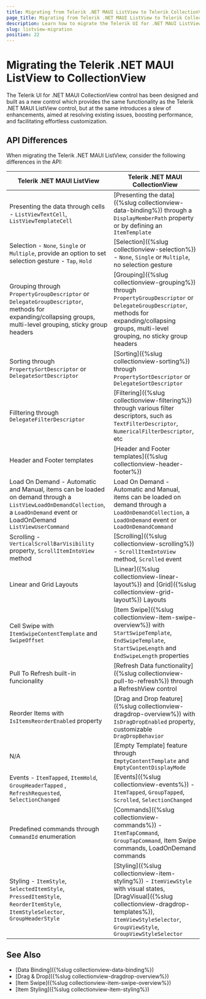```yaml
---
title: Migrating from Telerik .NET MAUI ListView to Telerik CollectionView
page_title: Migrating from Telerik .NET MAUI ListView to Telerik CollectionView
description: Learn how to migrate the Telerik UI for .NET MAUI ListView to the Telerik CollectionView for .NET MAUI.
slug: listview-migration
position: 22
---
```


# Migrating the Telerik .NET MAUI ListView to CollectionView

The Telerik UI for .NET MAUI CollectionView control has been designed and built as a new control which provides the same functionality as the Telerik .NET MAUI ListView control, but at the same introduces a slew of enhancements, aimed at resolving existing issues, boosting performance, and facilitating effortless customization. 

## API Differences

When migrating the Telerik .NET MAUI ListView, consider the following differences in the API:

| Telerik .NET MAUI ListView | Telerik .NET MAUI CollectionView |
| ------------- | ------------- |
| Presenting the data through cells - `ListViewTextCell`, `ListViewTemplateCell` | [Presenting the data]({%slug collectionview-data-binding%}) through a `DisplayMemberPath` property or by defining an `ItemTemplate` |
 Selection - `None`, `Single` or `Multiple`, provide an option to set selection gesture - `Tap`, `Hold` | [Selection]({%slug collectionview-selection%}) - `None`, `Single` or `Multiple`, no selection gesture |
| Grouping through `PropertyGroupDescriptor` or `DelegateGroupDescriptor`, methods for expanding/collapsing groups, multi-level grouping, sticky group headers | [Grouping]({%slug collectionview-grouping%}) through `PropertyGroupDescriptor` or `DelegateGroupDescriptor`, methods for expanding/collapsing groups, multi-level grouping, no sticky group headers |
| Sorting through `PropertySortDescriptor` or `DelegateSortDescriptor` | [Sorting]({%slug collectionview-sorting%}) through `PropertySortDescriptor` or `DelegateSortDescriptor` |
| Filltering through `DelegateFilterDescriptor` | [Filtering]({%slug collectionview-filtering%}) through various filter descriptors, such as `TextFilterDescriptor`, `NumericalFilterDescriptor`, etc |
| Header and Footer templates | [Header and Footer templates]({%slug collectionview-header-footer%}) |
| Load On Demand - Automatic and Manual, items can be loaded on demand through a `ListViewLoadOnDemandCollection`, a `LoadOnDemand` event or LoadOnDemand `ListViewUserCommand`  | Load On Demand - Automatic and Manual, items can be loaded on demand through a `LoadOnDemandCollection`, a `LoadOnDemand` event or `LoadOnDemandCommand` |
| Scrolling - `VerticalScrollBarVisibility` property, `ScrollItemIntoView` method | [Scrolling]({%slug collectionview-scrolling%}) - `ScrollItemIntoView` method, `Scrolled` event |
| Linear and Grid Layouts | [Linear]({%slug collectionview-linear-layout%}) and [Grid]({%slug collectionview-grid-layout%}) Layouts |
| Cell Swipe with `ItemSwipeContentTemplate` and `SwipeOffset` | [Item Swipe]({%slug collectionview-item-swipe-overview%}) with `StartSwipeTemplate`, `EndSwipeTemplate`, `StartSwipeLength` and `EndSwipeLength` properties |
| Pull To Refresh built-in funcionality | [Refresh Data functionality]({%slug collectionview-pull-to-refresh%}) through a RefreshView control |
| Reorder Items with `IsItemsReorderEnabled` property | [Drag and Drop feature]({%slug collectionview-dragdrop-overview%}) with `IsDragDropEnabled` property, customizable `DragDropBehavior` | 
| N/A | [Empty Template] feature through `EmptyContentTemplate` and `EmptyContentDisplayMode` |
| Events - `ItemTapped`, `ItemHold`, `GroupHeaderTapped` , `RefreshRequested`, `SelectionChanged` | [Events]({%slug collectionview-events%}) - `ItemTapped`, `GroupTapped`, `Scrolled`, `SelectionChanged` |
| Predefined commands through `CommandId` enumeration| [Commands]({%slug collectionview-commands%}) -  `ItemTapCommand`, `GroupTapCommand`, Item Swipe commands, LoadOnDemand commands |
| Styling - `ItemStyle`, `SelectedItemStyle`, `PressedItemStyle`, `ReorderItemStyle`, `ItemStyleSelector`, `GroupHeaderStyle` | [Styling]({%slug collectionview-item-styling%}) - `ItemViewStyle` with visual states, [DragVisual]({%slug collectionview-dragdrop-templates%}), `ItemViewStyleSelector`, `GroupViewStyle`, `GroupViewStyleSelector`|

## See Also

- [Data Binding]({%slug collectionview-data-binding%})
- [Drag & Drop]({%slug collectionview-dragdrop-overview%})
- [Item Swipe]({%slug collectionview-item-swipe-overview%})
- [Item Styling]({%slug collectionview-item-styling%})